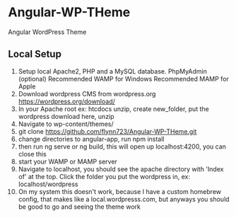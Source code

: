 # Angular-WP-THeme
Angular WordPress Theme


## Local Setup
1. Setup local Apache2, PHP and a MySQL database. PhpMyAdmin (optional)
Recommended WAMP for Windows
Recommended MAMP for Apple
2. Download wordpress CMS from wordpress.org https://wordpress.org/download/
3. In your Apache root ex: htcdocs unzip, create new_folder, put the wordpress download here, unzip
4. Navigate to wp-content/themes/
5. git clone https://github.com/flynn723/Angular-WP-THeme.git
6. change directories to angular-app, run npm install
7. then run ng serve or ng build, this will open up localhost:4200, you can close this
8. start your WAMP or MAMP server
9. Navigate to localhost, you should see the apache directory with 'Index of' at the top. Click the folder you put the wordpress in, ex: localhost/wordpress
10. On my system this doesn't work, because I have a custom homebrew config, that makes like a local.wordpresss.com, but anyways you should be good to go and seeing the theme work 


